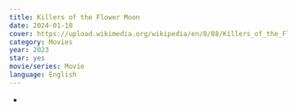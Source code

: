 ```yaml
---
title: Killers of the Flower Moon
date: 2024-01-10
cover: https://upload.wikimedia.org/wikipedia/en/8/88/Killers_of_the_Flower_Moon_film_poster.jpg
category: Movies
year: 2023
star: yes
movie/series: Movie
language: English
---
```

-






